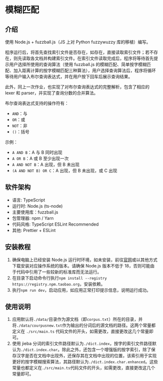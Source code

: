 # 模糊匹配

## 介绍

使用 Node.js + fuzzball.js（JS 上对 Python fuzzywuzzy 库的移植）编写。

程序运行后，将首先查找索引文件是否存在，如存在，直接读取索引文件；若不存在，则先读取各文档并构建索引文件。在索引文件读取完成后，程序将等待首先提示用户选择所使用的查询算法（使用 fuzzball.js 的模糊匹配、简单按字模糊匹配、加入距离计算的按字模糊匹配三种算法），用户选择查询算法后，程序将循环等待用户输入布尔查询表达式，并在用户按下回车后展示查询结果。

此外，同上一次作业，也实现了对布尔查询表达式的完整解析，包含了相应的 lexer 和 parser，并实现了查询分数的合并算法。

布尔查询表达式支持的操作符有：

- `AND`：与
- `OR`：或
- `NOT`：非
- `()`：括号

示例：

- `A AND B`：A 与 B 同时出现
- `A OR B`：A 或 B 至少出现一次
- `A AND NOT B`：A 出现，但 B 未出现
- `(A AND NOT B) OR C`：A 出现，但 B 未出现，或 C 出现

## 软件架构

- 语言: TypeScript
- 运行时: Node.js (ts-node)
- 主要使用库：fuzzball.js
- 包管理器: npm / Yarn
- 代码风格: TypeScript ESLint Recommended
- 其他: Prettier + ESLint

## 安装教程

1. 确保电脑上已经安装 Node.js 运行时环境，如未安装，前往[官网](https://nodejs.org/en/download/)或以其他方式下载安装对应操作系统的版本。请确保 Node.js 版本不低于 18，否则可能由于代码中引用了一些较新的标准库而无法运行。
2. 在目录下启动命令行执行`npm install --registry https://registry.npm.taobao.org`，安装依赖。
3. 执行`npm run dev`，启动应用，如应用正常打印提示信息，说明运行成功。

## 使用说明

1. 应用默认将`./data/`目录作为源文档（即`corpus.txt`）所在的目录，并将`./data/courpusnew.txt`作为输出的分词后的源文档的路径。这两个常量都定义在 `./src/main.ts` 代码文件的开头，如需更改，直接更改这几个常量即可。
2. 使用 jieba 分词的索引文件路径默认为`./dict.index`，按字的索引文件路径默认为`./dict.index.char`。除此之外，还包含一个增强版的按字索引，除了保存汉字是否在文档中出现外，还保存其在文档中出现的位置，该索引用于实现更好的按字模糊搜索算法，其路径默认为`./dict.index.char.enhanced`。这些常量也都定义在`./src/main.ts`代码文件的开头，如需更改，直接更改这几个常量即可。
